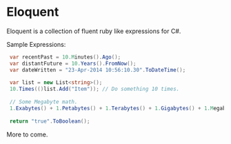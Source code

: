 Eloquent
========

Eloquent is a collection of fluent ruby like expressions for C#.  

Sample Expressions:
```c#
 var recentPast = 10.Minutes().Ago();
 var distantFuture = 10.Years().FromNow();
 var dateWritten = "23-Apr-2014 10:56:10.30".ToDateTime();
 
 var list = new List<string>();
 10.Times(()list.Add("Item")); // Do something 10 times.
 
 // Some Megabyte math.
 1.Exabytes() + 1.Petabytes() + 1.Terabytes() + 1.Gigabytes() + 1.Megabytes() + 1.Kilobytes() + 1.Bytes();
 
 return "true".ToBoolean();
```

More to come.
